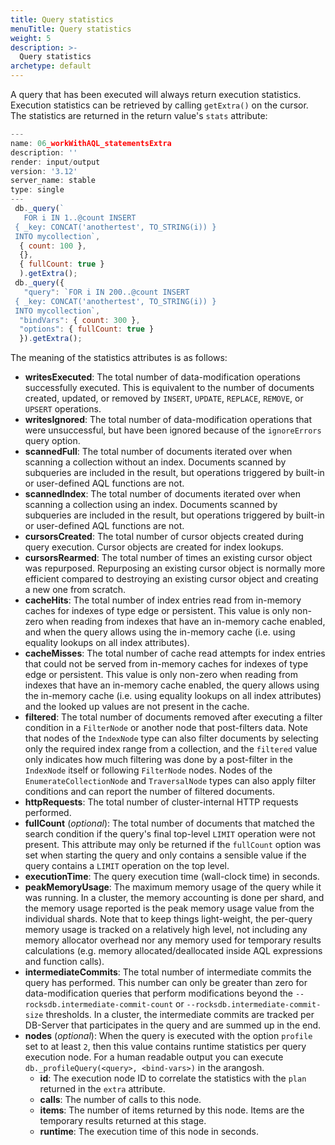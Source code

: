 ```yaml
---
title: Query statistics
menuTitle: Query statistics
weight: 5
description: >-
  Query statistics
archetype: default
---
```

A query that has been executed will always return execution statistics. Execution statistics
can be retrieved by calling `getExtra()` on the cursor. The statistics are returned in the
return value's `stats` attribute:

```js
---
name: 06_workWithAQL_statementsExtra
description: ''
render: input/output
version: '3.12'
server_name: stable
type: single
---
 db._query(`
   FOR i IN 1..@count INSERT
 { _key: CONCAT('anothertest', TO_STRING(i)) }
 INTO mycollection`,
  { count: 100 },
  {},
  { fullCount: true }
  ).getExtra();
 db._query({
   "query": `FOR i IN 200..@count INSERT
 { _key: CONCAT('anothertest', TO_STRING(i)) }
 INTO mycollection`,
  "bindVars": { count: 300 },
  "options": { fullCount: true }
  }).getExtra();
```

The meaning of the statistics attributes is as follows:

- **writesExecuted**: The total number of data-modification operations successfully executed.
  This is equivalent to the number of documents created, updated, or removed by `INSERT`,
  `UPDATE`, `REPLACE`, `REMOVE`, or `UPSERT` operations.
- **writesIgnored**: The total number of data-modification operations that were unsuccessful,
  but have been ignored because of the `ignoreErrors` query option.
- **scannedFull**: The total number of documents iterated over when scanning a collection 
  without an index. Documents scanned by subqueries are included in the result, but
  operations triggered by built-in or user-defined AQL functions are not.
- **scannedIndex**: The total number of documents iterated over when scanning a collection using
  an index. Documents scanned by subqueries are included in the result, but operations
  triggered by built-in or user-defined AQL functions are not.
- **cursorsCreated**: The total number of cursor objects created during query execution. Cursor
  objects are created for index lookups.
- **cursorsRearmed**: The total number of times an existing cursor object was repurposed.
  Repurposing an existing cursor object is normally more efficient compared to destroying an
  existing cursor object and creating a new one from scratch.
- **cacheHits**: The total number of index entries read from in-memory caches for indexes
  of type edge or persistent. This value is only non-zero when reading from indexes
  that have an in-memory cache enabled, and when the query allows using the in-memory
  cache (i.e. using equality lookups on all index attributes).
- **cacheMisses**: The total number of cache read attempts for index entries that could not
  be served from in-memory caches for indexes of type edge or persistent. This value
  is only non-zero when reading from indexes that have an in-memory cache enabled, the
  query allows using the in-memory cache (i.e. using equality lookups on all index attributes)
  and the looked up values are not present in the cache.
- **filtered**: The total number of documents removed after executing a filter condition
  in a `FilterNode` or another node that post-filters data. Note that nodes of the
  `IndexNode` type can also filter documents by selecting only the required index range 
  from a collection, and the `filtered` value only indicates how much filtering was done by a
  post-filter in the `IndexNode` itself or following `FilterNode` nodes. 
  Nodes of the `EnumerateCollectionNode` and `TraversalNode` types can also apply
  filter conditions and can report the number of filtered documents.
- **httpRequests**: The total number of cluster-internal HTTP requests performed.
- **fullCount** (_optional_): The total number of documents that matched the search condition if the query's
  final top-level `LIMIT` operation were not present.
  This attribute may only be returned if the `fullCount` option was set when starting the 
  query and only contains a sensible value if the query contains a `LIMIT` operation on
  the top level.
- **executionTime**: The query execution time (wall-clock time) in seconds.
- **peakMemoryUsage**: The maximum memory usage of the query while it was running. In a cluster,
  the memory accounting is done per shard, and the memory usage reported is the peak
  memory usage value from the individual shards.
  Note that to keep things light-weight, the per-query memory usage is tracked on a relatively 
  high level, not including any memory allocator overhead nor any memory used for temporary
  results calculations (e.g. memory allocated/deallocated inside AQL expressions and function 
  calls).
- **intermediateCommits**:
  The total number of intermediate commits the query has performed. This number
  can only be greater than zero for data-modification queries that perform
  modifications beyond the `--rocksdb.intermediate-commit-count` or
  `--rocksdb.intermediate-commit-size` thresholds. In a cluster, the
  intermediate commits are tracked per DB-Server that participates in the query
  and are summed up in the end.
- **nodes** (_optional_): When the query is executed with the option `profile` set to at least `2`,
  then this value contains runtime statistics per query execution node.
  For a human readable output you can execute `db._profileQuery(<query>, <bind-vars>)`
  in the arangosh.
  - **id**: The execution node ID to correlate the statistics with the `plan` returned in
    the `extra` attribute.
  - **calls**: The number of calls to this node.
  - **items**: The number of items returned by this node. Items are the temporary results
    returned at this stage.
  - **runtime**: The execution time of this node in seconds.
